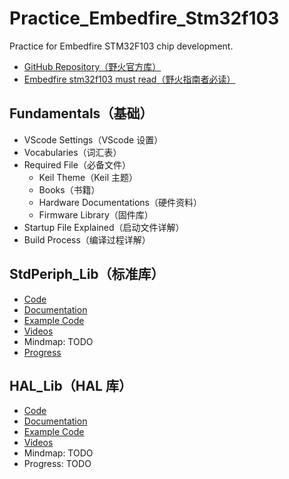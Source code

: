 # Practice_Embedfire_Stm32f103

Practice for Embedfire STM32F103 chip development.

- [GitHub Repository（野火官方库）](https://github.com/Embedfire-stm32f103-zhinanzhe)
- [Embedfire stm32f103 must read（野火指南者必读）](https://github.com/Embedfire-stm32f103-zhinanzhe/ebf_stm32f103_zhinanzhe_must_read/tree/master)

## Fundamentals（基础）

- VScode Settings（VScode 设置）
- Vocabularies（词汇表）
- Required File（必备文件）
  - Keil Theme（Keil 主题）
  - Books（书籍）
  - Hardware Documentations（硬件资料）
  - Firmware Library（固件库）
- Startup File Explained（启动文件详解）
- Build Process（编译过程详解）

## StdPeriph_Lib（标准库）

- [Code](01_StdPeriph_Lib/README.md)
- [Documentation](https://doc.embedfire.com/mcu/stm32/f103zhinanzhe/std/zh/latest/index.html)
- [Example Code](https://github.com/Embedfire-stm32f103-zhinanzhe/ebf_stm32f103_zhinanzhe_std_code)
- [Videos](https://space.bilibili.com/356820657/search/video?keyword=150)
- Mindmap: TODO
- [Progress](https://www.bilibili.com/video/BV1Ss411M75x?p=9&vd_source=75275452d1d334b4d80721d4823e4631)

## HAL_Lib（HAL 库）

- [Code](02_HAL_Lib/README.md)
- [Documentation](https://doc.embedfire.com/mcu/stm32/f103zhinanzhe/hal/zh/latest/index.html)
- [Example Code](https://github.com/Embedfire-stm32f103-zhinanzhe/ebf_stm32f103_zhinanzhe_hal_code)
- [Videos](https://www.bilibili.com/video/BV18X4y1M763/?vd_source=75275452d1d334b4d80721d4823e4631)
- Mindmap: TODO
- Progress: TODO
